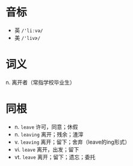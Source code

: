 # 音标

- 英 `/'liːvə/`
- 美 `/'livɚ/`

# 词义

n. 离开者（常指学校毕业生）


# 同根

- n. `leave` 许可，同意；休假
- n. `leaving` 离开；残余；渣滓
- v. `leaving` 离开；留下；舍弃（leave的ing形式）
- vi. `leave` 离开，出发；留下
- vt. `leave` 离开；留下；遗忘；委托

